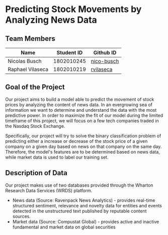 # Predicting Stock Movements by Analyzing News Data

## Team Members
Name | Student ID | Github ID
------------ | ------------- | -------------
Nicolas Busch | 1802010245 | [nico-busch](https://github.com/nico-busch)
Raphael Vilaseca | 1802010219 | [rvilaseca](https://github.com/rvilaseca)

## Goal of the Project
Our project aims to build a model able to predict the movement of stock prices by analyzing the content of news data. In an evergrowing sea of information we want to determine and understand the data with the most predictive power. In order to maximize the fit of our model during the limited timeframe of this project, we will focus on a few tech companies traded in the Nasdaq Stock Exchange.

Specifically, our project will try to solve the binary classification problem of predicting either a increase or decrease of the stock price of a given company on a given day based on news on that company on the same day. Therefore, the model's features are to be determined based on news data, while market data is used to label our training set.

## Description of Data
Our project makes use of two databases provided through the Wharton Research Data Services (WRDS) platform.
- News data (Source: Ravenpack News Analytics) - provides real-time structured sentiment, relevance and novelty data for entities and events detected in the unstructured text published by reputable content sources.
- Market data (Source: Compustat Global) - provides active and inactive fundamental and market data on global securities

